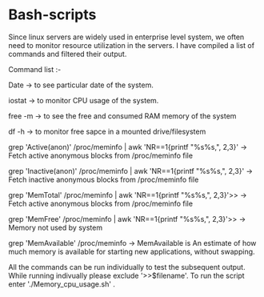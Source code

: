 # Bash-scripts

Since linux servers are widely used in enterprise level system, we often need to monitor resource utilization in the servers. I have compiled a list of commands and filtered their output. 

Command list :- 

Date -> to see particular date of the system.


iostat -> to monitor CPU usage of the system.


free -m -> to see the free and consumed RAM memory of the system


df -h <drive name> -> to monitor free sapce in a mounted drive/filesystem


grep 'Active(anon)' /proc/meminfo | awk 'NR==1{printf "%s%s,", $2,$3}' -> Fetch active anonymous blocks from /proc/meminfo file


grep 'Inactive(anon)' /proc/meminfo | awk 'NR==1{printf "%s%s,", $2,$3}' -> Fetch inactive anonymous blocks from /proc/meminfo file


grep 'MemTotal' /proc/meminfo | awk 'NR==1{printf "%s%s,", $2,$3}'>> -> Fetch active anonymous blocks from /proc/meminfo file


grep 'MemFree' /proc/meminfo | awk 'NR==1{printf "%s%s,", $2,$3}'>> -> Memory not used by system 


grep 'MemAvailable' /proc/meminfo ->  MemAvailable is An estimate of how much memory is available for starting new applications, without swapping.


All the commands can be run individually to test the subsequent output. While running indivually please exclude '>>$filename'. To run the script enter                      './Memory_cpu_usage.sh' .                 

